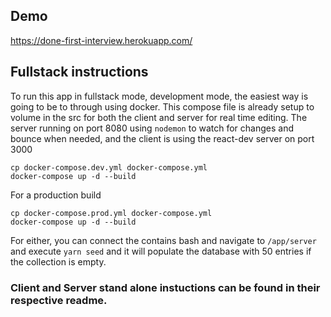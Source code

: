 ## Demo
https://done-first-interview.herokuapp.com/

## Fullstack instructions

To run this app in fullstack mode, development mode, the easiest way is going to be to through using docker. 
This compose file is already setup to volume in the src for both the client and server for real time editing.
The server running on port 8080 using `nodemon` to watch for changes and bounce when needed, and the client is using the react-dev server on port 3000
```
cp docker-compose.dev.yml docker-compose.yml
docker-compose up -d --build
```

For a production build
```
cp docker-compose.prod.yml docker-compose.yml
docker-compose up -d --build
```

For either, you can connect the contains bash and navigate to `/app/server` and execute `yarn seed` and it will
populate the database with 50 entries if the collection is empty.

### Client and Server stand alone instuctions can be found in their respective readme.
